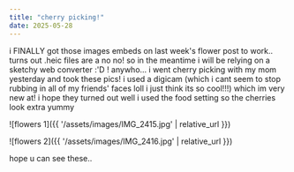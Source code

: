 ```yaml
---
title: "cherry picking!"
date: 2025-05-28
---
```

i FINALLY got those images embeds on last week's flower post to work.. turns out .heic files are a no no! so in the meantime i will be relying on a sketchy web converter :'D !
anywho... i went cherry picking with my mom yesterday and took these pics! i used a digicam (which i cant seem to stop rubbing in all of my friends' faces loll i just think its so cool!!!) which im very new at! i hope they turned out well i used the food setting so the cherries look extra yummy

![flowers 1]({{ '/assets/images/IMG_2415.jpg' | relative_url }})

![flowers 2]({{ '/assets/images/IMG_2416.jpg' | relative_url }})

hope u can see these..
